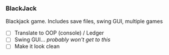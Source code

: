 ### BlackJack
Blackjack game. Includes save files, 
swing GUI, multiple games
- [ ] Translate to OOP (console) / Ledger
- [ ] Swing GUI... *probably won't get to this*
- [ ] Make it look clean
